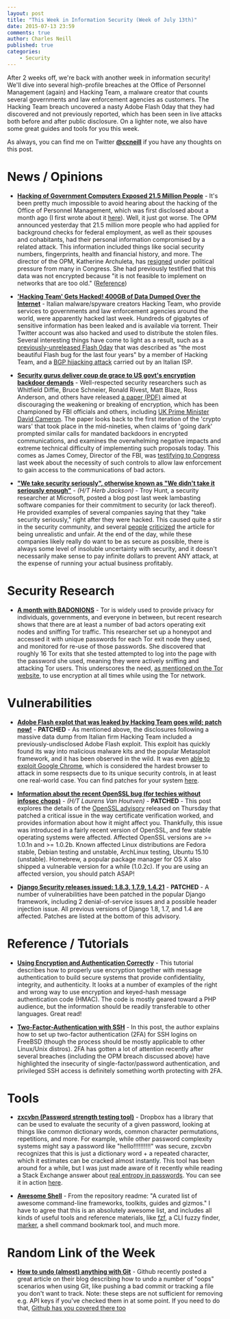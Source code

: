 ```yaml
---
layout: post
title: "This Week in Information Security (Week of July 13th)"
date: 2015-07-13 23:59
comments: true
author: Charles Neill
published: true
categories:
    - Security
---
```


After 2 weeks off, we're back with another week in information security! We'll dive into several high-profile breaches at the Office of Personnel Management (again) and Hacking Team, a malware creator that counts several governments and law enforcement agencies as customers. The Hacking Team breach uncovered a nasty Adobe Flash 0day that they had discovered and not previously reported, which has been seen in live attacks both before and after public disclosure. On a lighter note, we also have some great guides and tools for you this week.

As always, you can find me on Twitter [__@ccneill__][twitter] if you have any thoughts on this post.

<!-- more -->

# News / Opinions

- [__Hacking of Government Computers Exposed 21.5 Million People__][opm] - It's been pretty much impossible to avoid hearing about the hacking of the Office of Personnel Management, which was first disclosed about a month ago (I first wrote about it [here][twiis_jun15]). Well, it just got worse. The OPM announced yesterday that 21.5 million more people who had applied for background checks for federal employment, as well as their spouses and cohabitants, had their personal information compromised by a related attack. This information included things like social security numbers, fingerprints, health and financial history, and more. The director of the OPM, Katherine Archuleta, has [resigned][opm_resignation] under political pressure from many in Congress. She had previously testified that this data was not encrypted because "it is not feasible to implement on networks that are too old." ([Reference][opm_encryption])

- [__'Hacking Team' Gets Hacked! 400GB of Data Dumped Over the Internet__][hackingteam] - Italian malware/spyware creators Hacking Team, who provide services to governments and law enforcement agencies around the world, were apparently hacked last week. Hundreds of gigabytes of sensitive information has been leaked and is available via torrent. Their Twitter account was also hacked and used to distribute the stolen files. Several interesting things have come to light as a result, such as a [previously-unreleased Flash 0day][hackingteam_flash] that was described as "the most beautiful Flash bug for the last four years" by a member of Hacking Team, and a [BGP hijacking attack][hackingteam_bgp] carried out by an Italian ISP.

- [__Security gurus deliver coup de grace to US govt's encryption backdoor demands__][crypto_wars] - Well-respected security researchers such as Whitfield Diffie, Bruce Schneier, Ronald Rivest, Matt Blaze, Ross Anderson, and others have released [a paper (PDF)][crypto_wars_paper] aimed at discouraging the weakening or breaking of encryption, which has been championed by FBI officials and others, including [UK Prime Minister David Cameron][crypto_wars_cameron]. The paper looks back to the first iteration of the 'crypto wars' that took place in the mid-nineties, when claims of 'going dark' prompted similar calls for mandated backdoors in encrypted communications, and examines the overwhelming negative impacts and extreme technical difficulty of implementing such proposals today. This comes as James Comey, Director of the FBI, was [testifying to Congress][crypto_wars_comey] last week about the necessity of such controls to allow law enforcement to gain access to the communications of bad actors.

- [__"We take security seriously", otherwise known as "We didn't take it seriously enough"__][serious] - _(H/T Herb Jackson)_ - Troy Hunt, a security researcher at Microsoft, posted a blog post last week lambasting software companies for their commitment to security (or lack thereof). He provided examples of several companies saying that they "take security seriously," right after they were hacked. This caused quite a stir in the security community, and several [people][serious2] [criticized][serious3] the article for being unrealistic and unfair. At the end of the day, while these companies likely really do want to be as secure as possible, there is always some level of insoluble uncertainty with security, and it doesn't necessarily make sense to pay infinite dollars to prevent ANY attack, at the expense of running your actual business profitably.

# Security Research

- [__A month with BADONIONS__][badonions] - Tor is widely used to provide privacy for individuals, governments, and everyone in between, but recent research shows that there are at least a number of bad actors operating exit nodes and sniffing Tor traffic. This researcher set up a honeypot and accessed it with unique passwords for each Tor exit node they used, and monitored for re-use of those passwords. She discovered that roughly 16 Tor exits that she tested attempted to log into the page with the password she used, meaning they were actively sniffing and attacking Tor users. This underscores the need, [as mentioned on the Tor website][tor_disclaimer], to use encryption at all times while using the Tor network.

# Vulnerabilities

- [__Adobe Flash explot that was leaked by Hacking Team goes wild; patch now!__][flash_0day] - __PATCHED__ - As mentioned above, the disclosures following a massive data dump from Italian firm Hacking Team included a previously-undisclosed Adobe Flash exploit. This exploit has quickly found its way into malicious malware kits and the popular Metasploit framework, and it has been observed in the wild. It was even [able to exploit Google Chrome][flash_0day_chrome], which is considered the hardest browser to attack in some respsects due to its unique security controls, in at least one real-world case. You can find patches for your system [here][flash_0day_patches].

- [__Information about the recent OpenSSL bug (for techies without infosec chops)__][openssl_post] - _(H/T Laurens Van Houtven)_ - __PATCHED__ - This post explores the details of the [OpenSSL advisory][openssl_advisory] released on Thursday that patched a critical issue in the way certificate verification worked, and provides information about how it might affect you. Thankfully, this issue was introduced in a fairly recent version of OpenSSL, and few stable operating systems were affected. Affected OpenSSL versions are >= 1.0.1n and >= 1.0.2b. Known affected Linux distributions are Fedora stable, Debian testing and unstable, ArchLinux testing, Ubuntu 15.10 (unstable). Homebrew, a popular package manager for OS X also shipped a vulnerable version for a while (1.0.2c). If you are using an affected version, you should patch ASAP!

- [__Django Security releases issued: 1.8.3, 1.7.9, 1.4.21__][django] - __PATCHED__ - A number of vulnerabilities have been patched in the popular Django framework, including 2 denial-of-service issues and a possible header injection issue. All previous versions of Django 1.8, 1.7, and 1.4 are affected. Patches are listed at the bottom of this advisory.

# Reference / Tutorials

- [__Using Encryption and Authentication Correctly__][enc_and_auth] - This tutorial describes how to properly use encryption together with message authentication to build secure systems that provide confidentiality, integrity, and authenticity. It looks at a number of examples of the right and wrong way to use encryption and keyed-hash message authentication code (HMAC). The code is mostly geared toward a PHP audience, but the information should be readily transferable to other languages. Great read!

- [__Two-Factor-Authentication with SSH__][ssh_mfa] - In this post, the author explains how to set up two-factor authentication (2FA) for SSH logins on FreeBSD (though the process should be mostly applicable to other Linux/Unix distros). 2FA has gotten a lot of attention recently after several breaches (including the OPM breach discussed above) have highlighted the insecurity of single-factor/password authentication, and privileged SSH access is definitely something worth protecting with 2FA.

# Tools

- [__zxcvbn (Password strength testing tool)__][zxcvbn] - Dropbox has a library that can be used to evaluate the security of a given password, looking at things like common dictionary words, common character permutations, repetitions, and more. For example, while other password complexity systems might say a password like "hello!!!!!!!!!!" was secure, zxcvbn recognizes that this is just a dictionary word + a repeated character, which it estimates can be cracked almost instantly. This tool has been around for a while, but I was just made aware of it recently while reading a Stack Exchange answer about [real entropy in passwords][entropy]. You can see it in action [here][zxcvbn_demo].

- [__Awesome Shell__][awesome_shell] - From the repository readme: "A curated list of awesome command-line frameworks, toolkits, guides and gizmos." I have to agree that this is an absolutely awesome list, and includes all kinds of useful tools and reference materials, like [fzf][fzf], a CLI fuzzy finder, [marker][marker], a shell command bookmark tool, and much more.

# Random Link of the Week

- [__How to undo (almost) anything with Git__][git_fix] - Github recently posted a great article on their blog describing how to undo a number of "oops" scenarios when using Git, like pushing a bad commit or tracking a file you don't want to track. Note: these steps are not sufficient for removing e.g. API keys if you've checked them in at some point. If you need to do that, [Github has you covered there too][github_fix]

[twitter]: https://twitter.com/ccneill

[opm]: http://www.nytimes.com/2015/07/10/us/office-of-personnel-management-hackers-got-data-of-millions.html?_r=0
[twiis_jun15]: https://developer.rackspace.com/blog/this-week-in-infosec-jun-15/
[opm_resignation]: http://www.nytimes.com/2015/07/11/us/katherine-archuleta-director-of-office-of-personnel-management-resigns.html
[opm_encryption]: http://arstechnica.com/security/2015/06/encryption-would-not-have-helped-at-opm-says-dhs-official/
[serious]: http://www.troyhunt.com/2015/07/we-take-security-seriously-otherwise.html?m=1
[serious2]: https://www.lvh.io/posts/they-do-take-security-seriously.html
[serious3]: https://news.ycombinator.com/item?id=9834099
[hackingteam]: http://thehackernews.com/2015/07/Italian-hacking-team-software.html
[hackingteam_flash]: http://thehackernews.com/2015/07/flash-zero-day-vulnerability.html
[hackingteam_bgp]: http://blog.bofh.it/id_456
[crypto_wars]: http://www.theregister.co.uk/2015/07/08/security_giants_publish_paper_destroying_government_encryption_plans/
[crypto_wars_paper]: http://dspace.mit.edu/bitstream/handle/1721.1/97690/MIT-CSAIL-TR-2015-026.pdf?sequence=8
[crypto_wars_cameron]: http://www.businessinsider.com/bruce-schneier-david-cameron-proposed-encryption-ban-destroy-the-internet-2015-7
[crypto_wars_comey]: https://www.eff.org/deeplinks/2015/07/fbis-revival-crypto-wars-part-ii-continues-two-hearings-congress

[badonions]: https://chloe.re/2015/06/20/a-month-with-badonions/
[tor_disclaimer]: https://www.torproject.org/download/download-easy.html.en#warning

[openssl_post]: https://www.lvh.io/posts/todays-openssl-bug-for-techies-without-infosec-chops.html
[openssl_advisory]: https://www.openssl.org/news/secadv_20150709.txt
[django]: https://www.djangoproject.com/weblog/2015/jul/08/security-releases/
[flash_0day]: http://arstechnica.com/security/2015/07/adobe-flash-exploit-that-was-leaked-by-hacking-team-goes-wild-patch-now/
[flash_0day_chrome]: http://arstechnica.com/security/2015/07/hacking-teams-flash-0day-potent-enough-to-infect-actual-chrome-user/
[flash_0day_patches]: https://www.adobe.com/products/flashplayer/distribution3.html

[enc_and_auth]: https://paragonie.com/blog/2015/05/using-encryption-and-authentication-correctly?resubmit=true
[ssh_mfa]: http://sysconfig.org.uk/two-factor-authentication-with-ssh.html

[zxcvbn]: https://github.com/dropbox/zxcvbn
[entropy]: http://security.stackexchange.com/questions/92726/how-secure-is-snowdens-margaretthatcheris110sexy-password
[zxcvbn_demo]: https://dl.dropboxusercontent.com/u/209/zxcvbn/test/index.html
[awesome_shell]: https://github.com/alebcay/awesome-shell
[fzf]: https://github.com/junegunn/fzf
[marker]: https://github.com/pindexis/marker

[git_fix]: https://github.com/blog/2019-how-to-undo-almost-anything-with-git
[github_fix]: https://help.github.com/articles/remove-sensitive-data/

